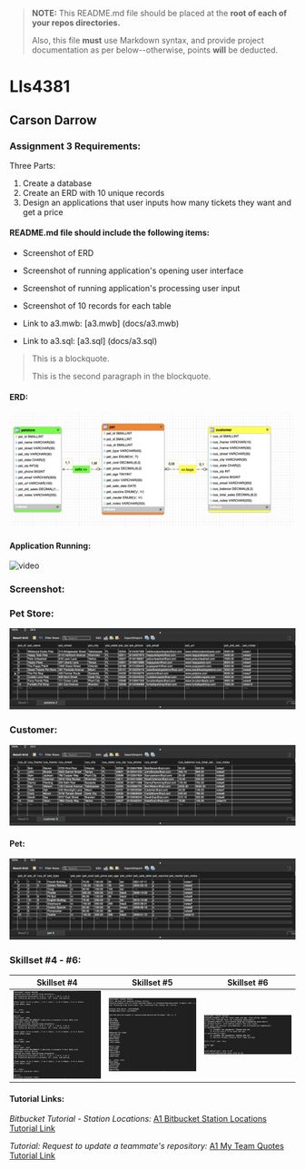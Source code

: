 > **NOTE:** This README.md file should be placed at the **root of each of your repos directories.**
>
>Also, this file **must** use Markdown syntax, and provide project documentation as per below--otherwise, points **will** be deducted.
>

# LIs4381

## Carson Darrow

### Assignment 3 Requirements:

Three Parts:

1. Create a database 
2. Create an ERD with 10 unique records 
3. Design an applications that user inputs how many tickets they want and get a price 

#### README.md file should include the following items:

* Screenshot of ERD
* Screenshot of running application's opening user interface
* Screenshot of running application's processing user input
* Screenshot of 10 records for each table 

* Link to a3.mwb:
[a3.mwb] (docs/a3.mwb)

* Link to a3.sql:
[a3.sql]  (docs/a3.sql)
	

> This is a blockquote.
> 
> This is the second paragraph in the blockquote.
>

#### ERD:

![ERD](img/ERD.png)



#### Application  Running:

![video](img/concertrun.gif)







### Screenshot:

### Pet Store:

![Pet Store](img/petstore.png)

### Customer: 
![Customer](img/customer.png)

#### Pet:
![Pet](img/pet.png)




### Skillset #4 - #6:

| Skillset #4 | Skillset #5 | Skillset #6 |
| -------------- | --------------| --------------- |
| ![Skillset #4](img/ss4.png) | ![Skillset #5](img/ss5.png) | ![Skillset #6](img/ss6.png) |




#### Tutorial Links:

*Bitbucket Tutorial - Station Locations:*
[A1 Bitbucket Station Locations Tutorial Link](https://bitbucket.org/cbd19a/bitbucketstationlocations/ "Bitbucket Station Locations")

*Tutorial: Request to update a teammate's repository:*
[A1 My Team Quotes Tutorial Link](https://bitbucket.org/username/myteamquotes/ "My Team Quotes Tutorial")

